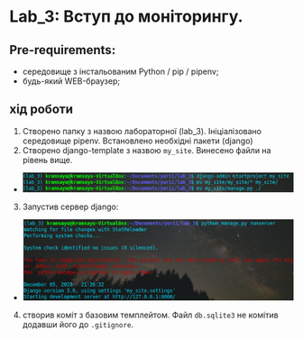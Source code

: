 # Lab_3: Вступ до моніторингу.

## Pre-requirements:
- середовище з інстальованим Python / pip / pipenv;
- будь-який WEB-браузер;

## хід роботи
1. Створено папку з назвою лабораторної (lab_3). Ініціалізовано середовище pipenv. Встановлено необхідні пакети (django)
2. Створено django-template з назвою `my_site`. Винесено файли на рівень вище.
- ![](img/djangoproject.png)
3. Запустив сервер django:
- ![](img/runserver.png)
4. створив коміт з базовим темплейтом. Файл `db.sqlite3` не комітив додавши його до `.gitignore`.